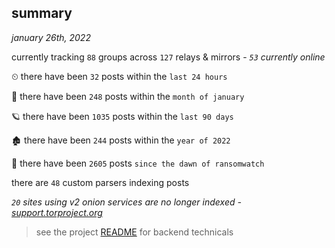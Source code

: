 
## summary
_january 26th, 2022_

currently tracking `88` groups across `127` relays & mirrors - _`53` currently online_

⏲ there have been `32` posts within the `last 24 hours`

🦈 there have been `248` posts within the `month of january`

🪐 there have been `1035` posts within the `last 90 days`

🏚 there have been `244` posts within the `year of 2022`

🦕 there have been `2605` posts `since the dawn of ransomwatch`

there are `48` custom parsers indexing posts

_`20` sites using v2 onion services are no longer indexed - [support.torproject.org](https://support.torproject.org/onionservices/v2-deprecation/)_

> see the project [README](https://github.com/thetanz/ransomwatch#ransomwatch--) for backend technicals

